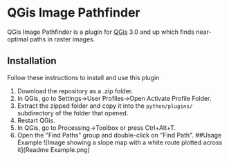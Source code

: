 # QGis Image Pathfinder
QGis Image Pathfinder is a plugin for [QGis](https://www.qgis.org/en/site/) 3.0 and up which finds near-optimal paths in raster images.
## Installation
Follow these instructions to install and use this plugin
1. Download the repository as a .zip folder.
2. In QGis, go to Settings→User Profiles→Open Activate Profile Folder.
3. Extract the zipped folder and copy it into the `python/plugins/` subdirectory of the folder that opened.
4. Restart QGis.
5. In QGis, go to Processing→Toolbox or press Ctrl+Alt+T.
6. Open the "Find Paths" group and double-click on "Find Path".
##Usage Example
![Image showing a slope map with a white route plotted across it](Readme Example.png)
